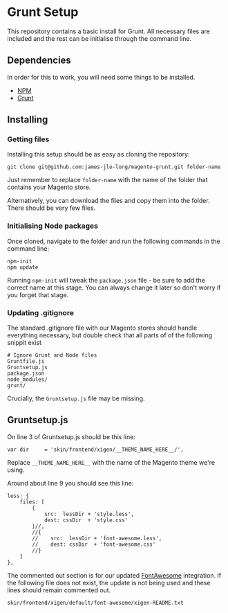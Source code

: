 # Grunt Setup

This repository contains a basic install for Grunt. All necessary files are
included and the rest can be initialise through the command line.

## Dependencies

In order for this to work, you will need some things to be installed.

- [NPM](https://www.npmjs.com/)
- [Grunt](http://gruntjs.com/getting-started)

## Installing

### Getting files

Installing this setup should be as easy as cloning the repository:

    git clone git@github.com:james-jlo-long/magento-grunt.git folder-name

Just remember to replace `folder-name` with the name of the folder that
contains your Magento store.

Alternatively, you can download the files and copy them into the folder. There
should be very few files.

### Initialising Node packages

Once cloned, navigate to the folder and run the following commands in the
command line:

    npm-init
    npm update

Running `npm-init` will tweak the `package.json` file - be sure to add the
correct name at this stage. You can always change it later so don't worry if you
forget that stage.

### Updating .gitignore

The standard .gitignore file with our Magento stores should handle everything
necessary, but double check that all parts of of the following snippit exist

    # Ignore Grunt and Node files
    Gruntfile.js
    Gruntsetup.js
    package.json
    node_modules/
    grunt/

Crucially, the `Gruntsetup.js` file may be missing.

## Gruntsetup.js

On line 3 of Gruntsetup.js should be this line:

    var dir     = 'skin/frontend/xigen/__THEME_NAME_HERE__/',

Replace `__THEME_NAME_HERE__` with the name of the Magento theme we're using.

Around about line 9 you should see this line:

    less: {
        files: [
            {
                src:  lessDir + 'style.less',
                dest: cssDir  + 'style.css'
            }//,
            //{
            //    src:  lessDir + 'font-awesome.less',
            //    dest: cssDir  + 'font-awesome.css'
            //}
        ]
    },

The commented out section is for our updated
[FontAwesome](http://fortawesome.github.io/Font-Awesome/) integration. If the
following file does not exist, the update is not being used and these lines
should remain commented out.

    skin/frontend/xigen/default/font-awesome/xigen-README.txt

